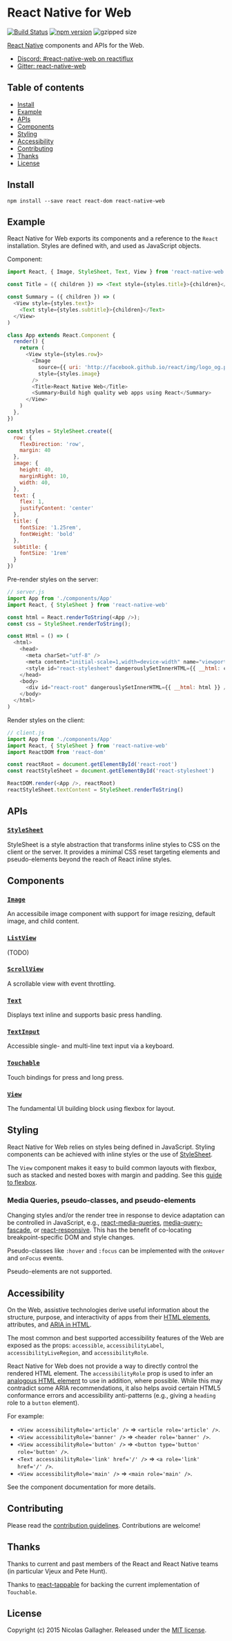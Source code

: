 # React Native for Web

[![Build Status][travis-image]][travis-url]
[![npm version][npm-image]][npm-url]
![gzipped size](https://img.shields.io/badge/gzipped-~18.6k-blue.svg)

[React Native][react-native-url] components and APIs for the Web.

* [Discord: #react-native-web on reactiflux][discord-url]
* [Gitter: react-native-web][gitter-url]

## Table of contents

* [Install](#install)
* [Example](#example)
* [APIs](#apis)
* [Components](#components)
* [Styling](#styling)
* [Accessibility](#accessibility)
* [Contributing](#contributing)
* [Thanks](#thanks)
* [License](#license)

## Install

```
npm install --save react react-dom react-native-web
```

## Example

React Native for Web exports its components and a reference to the `React`
installation. Styles are defined with, and used as JavaScript objects.

Component:

```js
import React, { Image, StyleSheet, Text, View } from 'react-native-web'

const Title = ({ children }) => <Text style={styles.title}>{children}</Text>

const Summary = ({ children }) => (
  <View style={styles.text}>
    <Text style={styles.subtitle}>{children}</Text>
  </View>
)

class App extends React.Component {
  render() {
    return (
      <View style={styles.row}>
        <Image
          source={{ uri: 'http://facebook.github.io/react/img/logo_og.png' }}
          style={styles.image}
        />
        <Title>React Native Web</Title>
        <Summary>Build high quality web apps using React</Summary>
      </View>
    )
  },
})

const styles = StyleSheet.create({
  row: {
    flexDirection: 'row',
    margin: 40
  },
  image: {
    height: 40,
    marginRight: 10,
    width: 40,
  },
  text: {
    flex: 1,
    justifyContent: 'center'
  },
  title: {
    fontSize: '1.25rem',
    fontWeight: 'bold'
  },
  subtitle: {
    fontSize: '1rem'
  }
})
```

Pre-render styles on the server:

```js
// server.js
import App from './components/App'
import React, { StyleSheet } from 'react-native-web'

const html = React.renderToString(<App />);
const css = StyleSheet.renderToString();

const Html = () => (
  <html>
    <head>
      <meta charSet="utf-8" />
      <meta content="initial-scale=1,width=device-width" name="viewport" />
      <style id="react-stylesheet" dangerouslySetInnerHTML={{ __html: css } />
    </head>
    <body>
      <div id="react-root" dangerouslySetInnerHTML={{ __html: html }} />
    </body>
  </html>
)
```

Render styles on the client:

```js
// client.js
import App from './components/App'
import React, { StyleSheet } from 'react-native-web'
import ReactDOM from 'react-dom'

const reactRoot = document.getElementById('react-root')
const reactStyleSheet = document.getElementById('react-stylesheet')

ReactDOM.render(<App />, reactRoot)
reactStyleSheet.textContent = StyleSheet.renderToString()
```

## APIs

### [`StyleSheet`](docs/apis/StyleSheet.md)

StyleSheet is a style abstraction that transforms inline styles to CSS on the
client or the server. It provides a minimal CSS reset targeting elements and
pseudo-elements beyond the reach of React inline styles.

## Components

### [`Image`](docs/components/Image.md)

An accessibile image component with support for image resizing, default image,
and child content.

### [`ListView`](docs/components/ListView.md)

(TODO)

### [`ScrollView`](docs/components/ScrollView.md)

A scrollable view with event throttling.

### [`Text`](docs/components/Text.md)

Displays text inline and supports basic press handling.

### [`TextInput`](docs/components/TextInput.md)

Accessible single- and multi-line text input via a keyboard.

### [`Touchable`](docs/components/Touchable.md)

Touch bindings for press and long press.

### [`View`](docs/components/View.md)

The fundamental UI building block using flexbox for layout.

## Styling

React Native for Web relies on styles being defined in JavaScript. Styling
components can be achieved with inline styles or the use of
[StyleSheet](docs/apis/StyleSheet.md).

The `View` component makes it easy to build common layouts with flexbox, such
as stacked and nested boxes with margin and padding. See this [guide to
flexbox][flexbox-guide-url].

### Media Queries, pseudo-classes, and pseudo-elements


Changing styles and/or the render tree in response to device adaptation can be
controlled in JavaScript, e.g.,
[react-media-queries](https://github.com/bloodyowl/react-media-queries),
[media-query-fascade](https://github.com/tanem/media-query-facade), or
[react-responsive](https://github.com/contra/react-responsive). This has the
benefit of co-locating breakpoint-specific DOM and style changes.

Pseudo-classes like `:hover` and `:focus` can be implemented with the `onHover`
and `onFocus` events.

Pseudo-elements are not supported.

## Accessibility

On the Web, assistive technologies derive useful information about the
structure, purpose, and interactivity of apps from their [HTML
elements][html-accessibility-url], attributes, and [ARIA in
HTML][aria-in-html-url].

The most common and best supported accessibility features of the Web are
exposed as the props: `accessible`, `accessibilityLabel`,
`accessibilityLiveRegion`, and `accessibilityRole`.

React Native for Web does not provide a way to directly control the rendered
HTML element. The `accessibilityRole` prop is used to infer an [analogous HTML
element][html-aria-url] to use in addition, where possible. While this may
contradict some ARIA recommendations, it also helps avoid certain HTML5
conformance errors and accessibility anti-patterns (e.g., giving a `heading`
role to a `button` element).

For example:

* `<View accessibilityRole='article' />` => `<article role='article' />`.
* `<View accessibilityRole='banner' />` => `<header role='banner' />`.
* `<View accessibilityRole='button' />` => `<button type='button' role='button' />`.
* `<Text accessibilityRole='link' href='/' />` => `<a role='link' href='/' />`.
* `<View accessibilityRole='main' />` => `<main role='main' />`.

See the component documentation for more details.

## Contributing

Please read the [contribution guidelines][contributing-url]. Contributions are
welcome!

## Thanks

Thanks to current and past members of the React and React Native teams (in
particular Vjeux and Pete Hunt).

Thanks to [react-tappable](https://github.com/JedWatson/react-tappable) for
backing the current implementation of `Touchable`.

## License

Copyright (c) 2015 Nicolas Gallagher. Released under the [MIT
license](http://www.opensource.org/licenses/mit-license.php).

[aria-in-html-url]: https://w3c.github.io/aria-in-html/
[contributing-url]: https://github.com/necolas/react-native-web/blob/master/CONTRIBUTING.md
[discord-url]: http://join.reactiflux.com
[flexbox-guide-url]: https://css-tricks.com/snippets/css/a-guide-to-flexbox/
[gitter-url]: https://gitter.im/necolas/react-native-web
[html-accessibility-url]: http://www.html5accessibility.com/
[html-aria-url]: http://www.w3.org/TR/html-aria/
[npm-image]: https://badge.fury.io/js/react-native-web.svg
[npm-url]: https://npmjs.org/package/react-native-web
[react-native-url]: https://facebook.github.io/react-native/
[travis-image]: https://travis-ci.org/necolas/react-native-web.svg?branch=master
[travis-url]: https://travis-ci.org/necolas/react-native-web
